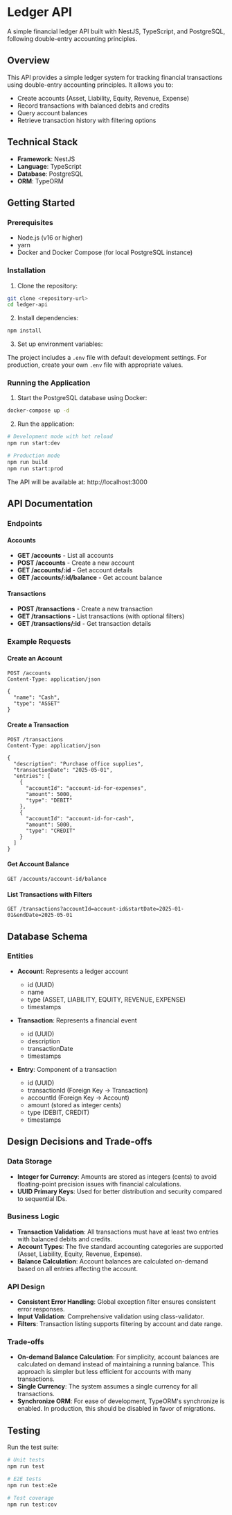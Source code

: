 # Ledger API

A simple financial ledger API built with NestJS, TypeScript, and PostgreSQL, following double-entry accounting principles.

## Overview

This API provides a simple ledger system for tracking financial transactions using double-entry accounting principles. It allows you to:

- Create accounts (Asset, Liability, Equity, Revenue, Expense)
- Record transactions with balanced debits and credits
- Query account balances
- Retrieve transaction history with filtering options

## Technical Stack

- **Framework**: NestJS
- **Language**: TypeScript
- **Database**: PostgreSQL
- **ORM**: TypeORM

## Getting Started

### Prerequisites

- Node.js (v16 or higher)
- yarn
- Docker and Docker Compose (for local PostgreSQL instance)

### Installation

1. Clone the repository:

```bash
git clone <repository-url>
cd ledger-api
```

2. Install dependencies:

```bash
npm install
```

3. Set up environment variables:

The project includes a `.env` file with default development settings. For production, create your own `.env` file with appropriate values.

### Running the Application

1. Start the PostgreSQL database using Docker:

```bash
docker-compose up -d
```

2. Run the application:

```bash
# Development mode with hot reload
npm run start:dev

# Production mode
npm run build
npm run start:prod
```

The API will be available at: http://localhost:3000

## API Documentation

### Endpoints

#### Accounts

- **GET /accounts** - List all accounts
- **POST /accounts** - Create a new account
- **GET /accounts/:id** - Get account details
- **GET /accounts/:id/balance** - Get account balance

#### Transactions

- **POST /transactions** - Create a new transaction
- **GET /transactions** - List transactions (with optional filters)
- **GET /transactions/:id** - Get transaction details

### Example Requests

#### Create an Account

```http
POST /accounts
Content-Type: application/json

{
  "name": "Cash",
  "type": "ASSET"
}
```

#### Create a Transaction

```http
POST /transactions
Content-Type: application/json

{
  "description": "Purchase office supplies",
  "transactionDate": "2025-05-01",
  "entries": [
    {
      "accountId": "account-id-for-expenses",
      "amount": 5000,
      "type": "DEBIT"
    },
    {
      "accountId": "account-id-for-cash",
      "amount": 5000,
      "type": "CREDIT"
    }
  ]
}
```

#### Get Account Balance

```http
GET /accounts/account-id/balance
```

#### List Transactions with Filters

```http
GET /transactions?accountId=account-id&startDate=2025-01-01&endDate=2025-05-01
```

## Database Schema

### Entities

- **Account**: Represents a ledger account

  - id (UUID)
  - name
  - type (ASSET, LIABILITY, EQUITY, REVENUE, EXPENSE)
  - timestamps

- **Transaction**: Represents a financial event

  - id (UUID)
  - description
  - transactionDate
  - timestamps

- **Entry**: Component of a transaction
  - id (UUID)
  - transactionId (Foreign Key -> Transaction)
  - accountId (Foreign Key -> Account)
  - amount (stored as integer cents)
  - type (DEBIT, CREDIT)
  - timestamps

## Design Decisions and Trade-offs

### Data Storage

- **Integer for Currency**: Amounts are stored as integers (cents) to avoid floating-point precision issues with financial calculations.
- **UUID Primary Keys**: Used for better distribution and security compared to sequential IDs.

### Business Logic

- **Transaction Validation**: All transactions must have at least two entries with balanced debits and credits.
- **Account Types**: The five standard accounting categories are supported (Asset, Liability, Equity, Revenue, Expense).
- **Balance Calculation**: Account balances are calculated on-demand based on all entries affecting the account.

### API Design

- **Consistent Error Handling**: Global exception filter ensures consistent error responses.
- **Input Validation**: Comprehensive validation using class-validator.
- **Filters**: Transaction listing supports filtering by account and date range.

### Trade-offs

- **On-demand Balance Calculation**: For simplicity, account balances are calculated on demand instead of maintaining a running balance. This approach is simpler but less efficient for accounts with many transactions.
- **Single Currency**: The system assumes a single currency for all transactions.
- **Synchronize ORM**: For ease of development, TypeORM's synchronize is enabled. In production, this should be disabled in favor of migrations.

## Testing

Run the test suite:

```bash
# Unit tests
npm run test

# E2E tests
npm run test:e2e

# Test coverage
npm run test:cov
```
